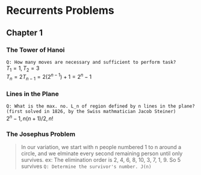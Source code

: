 # Recurrents Problems

## Chapter 1
### The Tower of Hanoi
`Q: How many moves are necessary and sufficient to perform task?`  
$T_1 = 1, T_2 = 3$  
$T_n = 2T_{n-1} = 2(2^{n-1}) + 1 = 2^n - 1$

### Lines in the Plane
`Q: What is the max. no. L_n of region defined by n lines in the plane?`  
`(first solved in 1826, by the Swiss mathmatician Jacob Steiner)`  
$2^n - 1, n(n+1)/2, n!$

### The Josephus Problem
> In our variation, we start with n people numbered 1 to n around a circle, and we elminate every second remaining  person until only survives. 
> ex: The elimination order is 2, 4, 6, 8, 10, 3, 7, 1, 9. So 5 survives
`Q: Determine the survivor's number. J(n)`


